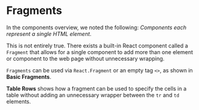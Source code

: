 # Fragments

In the components overview, we noted the following: _Components each represent a single HTML element_.

This is not entirely true. There exists a built-in React component called a `Fragment` that allows for a single component to add more than one element or component to the web page without unnecessary wrapping.

`Fragments` can be used via `React.Fragment` or an empty tag `<>`, as shown in __Basic Fragments__.

__Table Rows__ shows how a fragment can be used to specify the cells in a table without adding an unnecessary wrapper between the `tr` and `td` elements.
